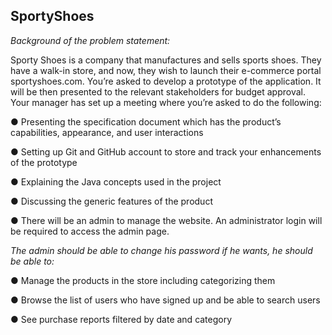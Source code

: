 ## SportyShoes

*Background of the problem statement:*

Sporty Shoes is a company that manufactures and sells sports shoes. They have a walk-in store, and now, they wish to launch their e-commerce portal sportyshoes.com.
You’re asked to develop a prototype of the application. It will be then presented to the relevant stakeholders for budget approval. Your manager has set up a meeting where you’re asked to do the following: 

● Presenting the specification document which has the product’s capabilities, appearance, and user interactions

● Setting up Git and GitHub account to store and track your enhancements of the prototype 

● Explaining the Java concepts used in the project 

● Discussing the generic features of the product

● There will be an admin to manage the website. An administrator login will be required to access the admin page. 

 

*The admin should be able to change his password if he wants, he should be able to:*

● Manage the products in the store including categorizing them

● Browse the list of users who have signed up and be able to search users

● See purchase reports filtered by date and category


